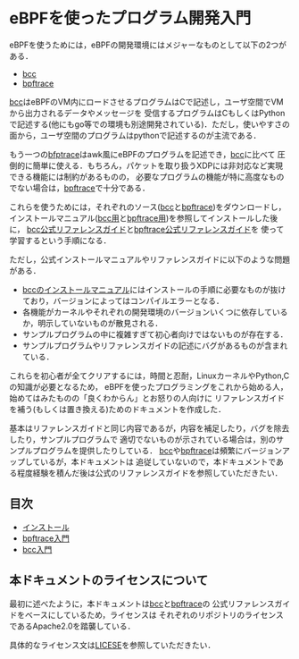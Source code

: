 # eBPFを使ったプログラム開発入門

eBPFを使うためには，eBPFの開発環境にはメジャーなものとして以下の2つがある．
- [bcc][bcc]
- [bpftrace][bpftrace]

[bcc][bcc]はeBPFのVM内にロードさせるプログラムはCで記述し，ユーザ空間でVMから出力されるデータやメッセージを
受信するプログラムはCもしくはPythonで記述する(他にもgo等での環境も別途開発されている)．ただし，使いやすさの
面から，ユーザ空間のプログラムはpythonで記述するのが主流である．

もう一つの[bfptrace][bpftrace]はawk風にeBPFのプログラムを記述でき，[bcc][bcc]に比べて
圧倒的に簡単に使える．もちろん，パケットを取り扱うXDPには非対応など実現できる機能には制約があるものの，
必要なプログラムの機能が特に高度なものでない場合は，[bpftrace][bpftrace]で十分である．

これらを使うためには，それぞれのソース([bcc][bcc]と[bpftrace][bpftrace])をダウンロードし，
インストールマニュアル([bcc用][bcc-install]と[bpftrace用][bpftrace-install])を参照してインストールした後に，
[bcc公式リファレンスガイド][bcc-ref-guide]と[bpftrace公式リファレンスガイド][bpftrace-ref-guide]を
使って学習するという手順になる．

ただし，公式インストールマニュアルやリファレンスガイドに以下のような問題がある．
- [bccのインストールマニュアル][bcc-install]にはインストールの手順に必要なものが抜けており，バージョンによってはコンパイルエラーとなる．
- 各機能がカーネルやそれぞれの開発環境のバージョンいくつに依存しているか，明示していないものが散見される．
- サンプルプログラムの中に複雑すぎて初心者向けではないものが存在する．
- サンプルプログラムやリファレンスガイドの記述にバグがあるものが含まれている．

これらを初心者が全てクリアするには，時間と忍耐，LinuxカーネルやPython,Cの知識が必要となるため，
eBPFを使ったプログラミングをこれから始める人，始めてはみたものの「良くわからん」とお怒りの人向けに
リファレンスガイドを補う(もしくは置き換える)ためのドキュメントを作成した．

基本はリファレンスガイドと同じ内容であるが，内容を補足したり，バグを除去したり，サンプルプログラムで
適切でないものが示されている場合は，別のサンプルプログラムを提供したりしている．
[bcc][bcc]や[bpftrace][bpftrace]は頻繁にバージョンアップしているが，本ドキュメントは
追従していないので，本ドキュメントである程度経験を積んだ後は公式のリファレンスガイドを参照していただきたい．

## 目次
- [インストール][install]
- [bpftrace入門][bpftrace-intro]
- [bcc入門][bcc-intro]


## 本ドキュメントのライセンスについて
最初に述べたように，本ドキュメントは[bcc][bcc]と[bpftrace][bpftrace]の
公式リファレンスガイドをベースにしているため，ライセンスは
それぞれのリポジトリのライセンスであるApache2.0を踏襲している．

具体的なライセンス文は[LICESE][license]を参照していただきたい．


<!-- 参考文献リスト -->
[bpftrace]: <https://github.com/iovisor/bpftrace> "bpftrace"
[bpftrace-ref-guide]: <https://github.com/iovisor/bpftrace/blob/master/docs/reference_guide.md>  "bpftrace公式リファレンスガイド"
[bpftrace-install]: <https://github.com/iovisor/bpftrace/blob/master/INSTALL.md> "bpftraceインストールマニュアル"
[bcc]: https://github.com/iovisor/bcc "bcc"
[bcc-install]: <https://github.com/iovisor/bcc/blob/master/INSTALL.md> "bccインストールマニュアル"
[bcc-ref-guide]: <https://github.com/iovisor/bcc/blob/master/docs/reference_guide.md> "bcc公式リファレンスガイド"
[kernel-version]: <https://github.com/iovisor/bcc/blob/master/docs/kernel-versions.md> "bccの機能と利用可能なカーネルバージョンの対応関係"
[install]: <INSTALL.md> "インストールドキュメント"
[license]: <LICENSE> "ライセンスファイル"
[bpftrace-intro]: <bpftrace/README.md> "bpftrace入門"
[bcc-intro]: <bcc/README.md> "bcc入門"



